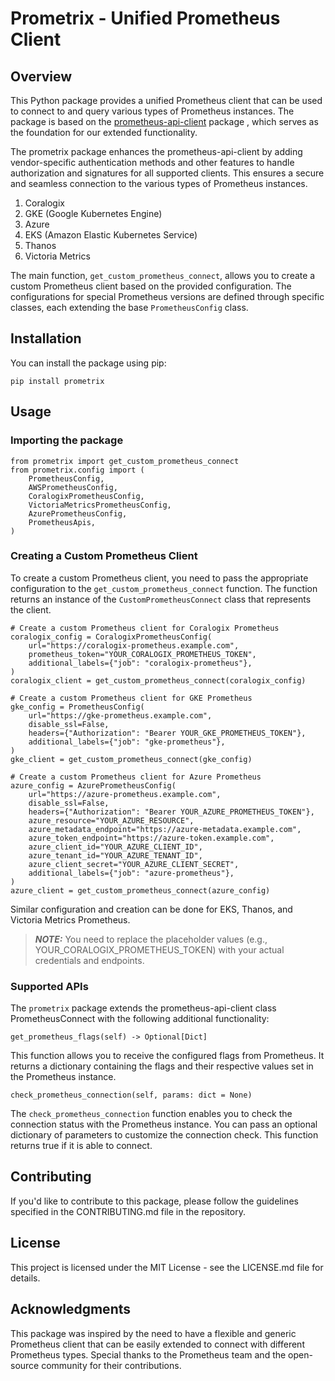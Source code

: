 Prometrix - Unified Prometheus Client
======================================================

Overview
--------

This Python package provides a unified Prometheus client that can be used to connect to and query various types of Prometheus instances. The package is based on the [prometheus-api-client](https://pypi.org/project/prometheus-api-client/)  package , which serves as the foundation for our extended functionality.

The prometrix package enhances the prometheus-api-client by adding vendor-specific authentication methods and other features to handle authorization and signatures for all supported clients. This ensures a secure and seamless connection to the various types of Prometheus instances.
1.  Coralogix
2.  GKE (Google Kubernetes Engine)
3.  Azure
4.  EKS (Amazon Elastic Kubernetes Service)
5.  Thanos
6.  Victoria Metrics

The main function, `get_custom_prometheus_connect`, allows you to create a custom Prometheus client based on the provided configuration. The configurations for special Prometheus versions are defined through specific classes, each extending the base `PrometheusConfig` class.

Installation
------------

You can install the package using pip:

```
pip install prometrix
```

Usage
-----

### Importing the package

```
from prometrix import get_custom_prometheus_connect
from prometrix.config import (
    PrometheusConfig,
    AWSPrometheusConfig,
    CoralogixPrometheusConfig,
    VictoriaMetricsPrometheusConfig,
    AzurePrometheusConfig,
    PrometheusApis,
)
```

### Creating a Custom Prometheus Client

To create a custom Prometheus client, you need to pass the appropriate configuration to the `get_custom_prometheus_connect` function. The function returns an instance of the `CustomPrometheusConnect` class that represents the client.

```
# Create a custom Prometheus client for Coralogix Prometheus
coralogix_config = CoralogixPrometheusConfig(
    url="https://coralogix-prometheus.example.com",
    prometheus_token="YOUR_CORALOGIX_PROMETHEUS_TOKEN",
    additional_labels={"job": "coralogix-prometheus"},
)
coralogix_client = get_custom_prometheus_connect(coralogix_config)

# Create a custom Prometheus client for GKE Prometheus
gke_config = PrometheusConfig(
    url="https://gke-prometheus.example.com",
    disable_ssl=False,
    headers={"Authorization": "Bearer YOUR_GKE_PROMETHEUS_TOKEN"},
    additional_labels={"job": "gke-prometheus"},
)
gke_client = get_custom_prometheus_connect(gke_config)

# Create a custom Prometheus client for Azure Prometheus
azure_config = AzurePrometheusConfig(
    url="https://azure-prometheus.example.com",
    disable_ssl=False,
    headers={"Authorization": "Bearer YOUR_AZURE_PROMETHEUS_TOKEN"},
    azure_resource="YOUR_AZURE_RESOURCE",
    azure_metadata_endpoint="https://azure-metadata.example.com",
    azure_token_endpoint="https://azure-token.example.com",
    azure_client_id="YOUR_AZURE_CLIENT_ID",
    azure_tenant_id="YOUR_AZURE_TENANT_ID",
    azure_client_secret="YOUR_AZURE_CLIENT_SECRET",
    additional_labels={"job": "azure-prometheus"},
)
azure_client = get_custom_prometheus_connect(azure_config)
```

Similar configuration and creation can be done for EKS, Thanos, and Victoria Metrics Prometheus.

> **_NOTE:_** You need to replace the placeholder values (e.g., YOUR_CORALOGIX_PROMETHEUS_TOKEN) with your actual credentials and endpoints.

### Supported APIs

The `prometrix` package extends the prometheus-api-client class PrometheusConnect with the following additional functionality:

```
get_prometheus_flags(self) -> Optional[Dict]
```
This function allows you to receive the configured flags from Prometheus. It returns a dictionary containing the flags and their respective values set in the Prometheus instance.

```
check_prometheus_connection(self, params: dict = None)
```
The `check_prometheus_connection` function enables you to check the connection status with the Prometheus instance. You can pass an optional dictionary of parameters to customize the connection check. This function returns true if it is able to connect.


Contributing
------------

If you'd like to contribute to this package, please follow the guidelines specified in the CONTRIBUTING.md file in the repository.

License
-------

This project is licensed under the MIT License - see the LICENSE.md file for details.

Acknowledgments
---------------

This package was inspired by the need to have a flexible and generic Prometheus client that can be easily extended to connect with different Prometheus types. Special thanks to the Prometheus team and the open-source community for their contributions.
